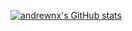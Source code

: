 [![andrewnx's GitHub stats](https://github-readme-stats-rust-one-95.vercel.app/api/top-langs/?username=andrewnx&show_icons=true&theme=radical&langs_count=20&layout=donut)](https://github.com/anuraghazra/github-readme-stats)

<!--
**andrewnx/andrewnx** is a ✨ _special_ ✨ repository because its `README.md` (this file) appears on your GitHub profile.

Here are some ideas to get you started:

- 🔭 I’m currently working on ...
- 🌱 I’m currently learning ...
- 👯 I’m looking to collaborate on ...
- 🤔 I’m looking for help with ...
- 💬 Ask me about ...
- 📫 How to reach me: ...
- 😄 Pronouns: ...
- ⚡ Fun fact: ...
-->
